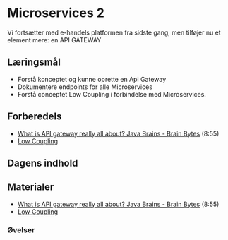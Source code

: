 # Microservices 2
Vi fortsætter med e-handels platformen fra sidste gang, men tilføjer nu et element mere: en API GATEWAY

## Læringsmål
* Forstå konceptet og kunne oprette en Api Gateway
* Dokumentere endpoints for alle Microservices
* Forstå conceptet Low Coupling i forbindelse med Microservices.

## Forberedels
* [What is API gateway really all about? Java Brains - Brain Bytes](https://www.youtube.com/watch?v=1vjOv_f9L8I) (8:55)
* [Low Coupling](http://principles-wiki.net/principles:low_coupling)

## Dagens indhold

## Materialer
* [What is API gateway really all about? Java Brains - Brain Bytes](https://www.youtube.com/watch?v=1vjOv_f9L8I) (8:55)
* [Low Coupling](http://principles-wiki.net/principles:low_coupling)

### Øvelser


